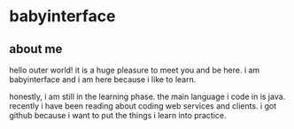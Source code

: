 [- 👋 Hi, I’m @babyinterface]: #
[- 👀 I’m interested in ...]: #
[- 🌱 I’m currently learning ...]: #
[- 💞️ I’m looking to collaborate on ...]: #
[- 📫 How to reach me ...]: #
[- 😄 Pronouns: ...]: #
[- ⚡ Fun fact: ...]: #

# babyinterface
## about me
hello outer world! it is a huge pleasure to meet you and be here. i am babyinterface and i am here because i like to learn.

honestly, i am still in the learning phase. the main language i code in is java. recently i have been reading about coding web services and clients. i got github because i want to put the things i learn into practice. 

<!---
babyinterface/babyinterface is a ✨ special ✨ repository because its `README.md` (this file) appears on your GitHub profile.
You can click the Preview link to take a look at your changes.
--->
